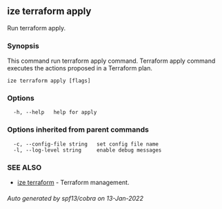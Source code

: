 ## ize terraform apply

Run terraform apply.

### Synopsis

This command run terraform apply command. Terraform apply
		command executes the actions proposed in a Terraform plan.

```
ize terraform apply [flags]
```

### Options

```
  -h, --help   help for apply
```

### Options inherited from parent commands

```
  -c, --config-file string   set config file name
  -l, --log-level string     enable debug messages
```

### SEE ALSO

* [ize terraform](ize_terraform.md)	 - Terraform management.

###### Auto generated by spf13/cobra on 13-Jan-2022
